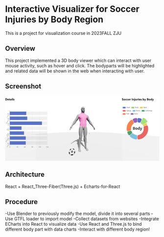 # Interactive Visualizer for Soccer Injuries by Body Region

This is a project for visualization course in 2023FALL ZJU

## Overview

This project implemented a 3D body viewer which can interact with user mouse activity, such as hover and click. The bodyparts will be highlighted and related data will be shown in the web when interacting with user.

## Screenshot

![screenshot](/public/screenshot.png)

## Architecture

React + React_Three-Fiber(Three.js) + Echarts-for-React

## Procedure

-Use Blender to previously modify the model, divide it into several parts
-Use GTFL loader to import model
-Collect datasets from websites
-Integrate ECharts into React to visualize data
-Use React and Three.js to bind different body part with data charts
-Interact with different body region!

## 